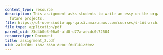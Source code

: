 ```yaml
---
content_type: resource
description: This assignment asks students to write an essy on the organization of
  future projects.
file: https://ol-ocw-studio-app-qa.s3.amazonaws.com/courses/4-104-architecture-studio-intentions-spring-2005/2afefd6e135256808e0cf6df1b1250e2_assignment_2.pdf
file_type: application/pdf
parent_uid: 83d4b0e3-06a0-afd0-d77a-aecdc0b72504
resourcetype: Document
title: assignment_2.pdf
uid: 2afefd6e-1352-5680-8e0c-f6df1b1250e2
---
```

